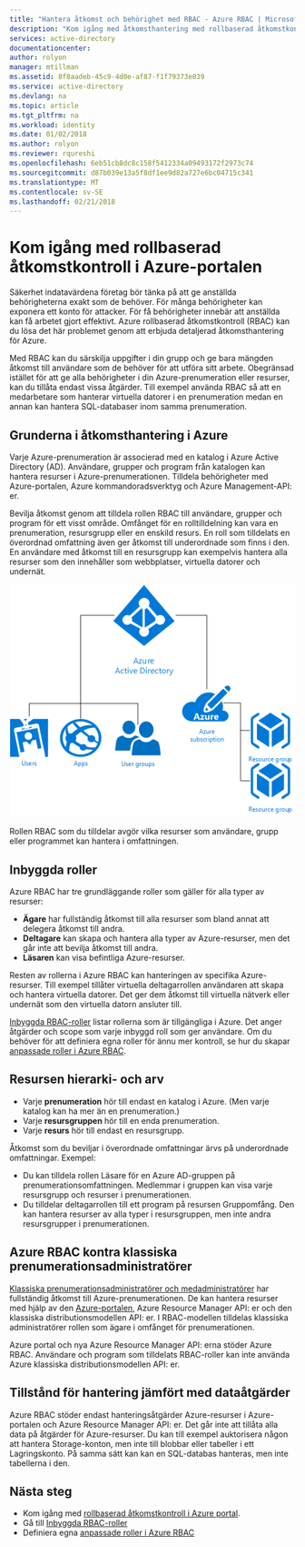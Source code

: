 ```yaml
---
title: "Hantera åtkomst och behörighet med RBAC - Azure RBAC | Microsoft Docs"
description: "Kom igång med åtkomsthantering med rollbaserad åtkomstkontroll i Azure i Azure Portal. Använd rolltilldelningar för att tilldela behörigheter i din katalog."
services: active-directory
documentationcenter: 
author: rolyon
manager: mtillman
ms.assetid: 8f8aadeb-45c9-4d0e-af87-f1f79373e039
ms.service: active-directory
ms.devlang: na
ms.topic: article
ms.tgt_pltfrm: na
ms.workload: identity
ms.date: 01/02/2018
ms.author: rolyon
ms.reviewer: rqureshi
ms.openlocfilehash: 6eb51cb8dc8c158f5412334a09493172f2973c74
ms.sourcegitcommit: d87b039e13a5f8df1ee9d82a727e6bc04715c341
ms.translationtype: MT
ms.contentlocale: sv-SE
ms.lasthandoff: 02/21/2018
---
```

# <a name="get-started-with-role-based-access-control-in-the-azure-portal"></a>Kom igång med rollbaserad åtkomstkontroll i Azure-portalen
Säkerhet indatavärdena företag bör tänka på att ge anställda behörigheterna exakt som de behöver. För många behörigheter kan exponera ett konto för attacker. För få behörigheter innebär att anställda kan få arbetet gjort effektivt. Azure rollbaserad åtkomstkontroll (RBAC) kan du lösa det här problemet genom att erbjuda detaljerad åtkomsthantering för Azure.

Med RBAC kan du särskilja uppgifter i din grupp och ge bara mängden åtkomst till användare som de behöver för att utföra sitt arbete. Obegränsad istället för att ge alla behörigheter i din Azure-prenumeration eller resurser, kan du tillåta endast vissa åtgärder. Till exempel använda RBAC så att en medarbetare som hanterar virtuella datorer i en prenumeration medan en annan kan hantera SQL-databaser inom samma prenumeration.

## <a name="basics-of-access-management-in-azure"></a>Grunderna i åtkomsthantering i Azure
Varje Azure-prenumeration är associerad med en katalog i Azure Active Directory (AD). Användare, grupper och program från katalogen kan hantera resurser i Azure-prenumerationen. Tilldela behörigheter med Azure-portalen, Azure kommandoradsverktyg och Azure Management-API: er.

Bevilja åtkomst genom att tilldela rollen RBAC till användare, grupper och program för ett visst område. Omfånget för en rolltilldelning kan vara en prenumeration, resursgrupp eller en enskild resurs. En roll som tilldelats en överordnad omfattning även ger åtkomst till underordnade som finns i den. En användare med åtkomst till en resursgrupp kan exempelvis hantera alla resurser som den innehåller som webbplatser, virtuella datorer och undernät.

![Relationen mellan element i Azure Active Directory - diagram](./media/role-based-access-control-what-is/rbac_aad.png)

Rollen RBAC som du tilldelar avgör vilka resurser som användare, grupp eller programmet kan hantera i omfattningen.

## <a name="built-in-roles"></a>Inbyggda roller
Azure RBAC har tre grundläggande roller som gäller för alla typer av resurser:

* **Ägare** har fullständig åtkomst till alla resurser som bland annat att delegera åtkomst till andra.
* **Deltagare** kan skapa och hantera alla typer av Azure-resurser, men det går inte att bevilja åtkomst till andra.
* **Läsaren** kan visa befintliga Azure-resurser.

Resten av rollerna i Azure RBAC kan hanteringen av specifika Azure-resurser. Till exempel tillåter virtuella deltagarrollen användaren att skapa och hantera virtuella datorer. Det ger dem åtkomst till virtuella nätverk eller undernät som den virtuella datorn ansluter till. 

[Inbyggda RBAC-roller](role-based-access-built-in-roles.md) listar rollerna som är tillgängliga i Azure. Det anger åtgärder och scope som varje inbyggd roll som ger användare. Om du behöver för att definiera egna roller för ännu mer kontroll, se hur du skapar [anpassade roller i Azure RBAC](role-based-access-control-custom-roles.md).

## <a name="resource-hierarchy-and-access-inheritance"></a>Resursen hierarki- och arv
* Varje **prenumeration** hör till endast en katalog i Azure. (Men varje katalog kan ha mer än en prenumeration.)
* Varje **resursgruppen** hör till en enda prenumeration.
* Varje **resurs** hör till endast en resursgrupp.

Åtkomst som du beviljar i överordnade omfattningar ärvs på underordnade omfattningar. Exempel:

* Du kan tilldela rollen Läsare för en Azure AD-gruppen på prenumerationsomfattningen. Medlemmar i gruppen kan visa varje resursgrupp och resurser i prenumerationen.
* Du tilldelar deltagarrollen till ett program på resursen Gruppomfång. Den kan hantera resurser av alla typer i resursgruppen, men inte andra resursgrupper i prenumerationen.

## <a name="azure-rbac-vs-classic-subscription-administrators"></a>Azure RBAC kontra klassiska prenumerationsadministratörer
[Klassiska prenumerationsadministratörer och medadministratörer](../billing/billing-add-change-azure-subscription-administrator.md) har fullständig åtkomst till Azure-prenumerationen. De kan hantera resurser med hjälp av den [Azure-portalen](https://portal.azure.com), Azure Resource Manager API: er och den klassiska distributionsmodellen API: er. I RBAC-modellen tilldelas klassiska administratörer rollen som ägare i omfånget för prenumerationen.

Azure portal och nya Azure Resource Manager API: erna stöder Azure RBAC. Användare och program som tilldelats RBAC-roller kan inte använda Azure klassiska distributionsmodellen API: er.

## <a name="authorization-for-management-vs-data-operations"></a>Tillstånd för hantering jämfört med dataåtgärder
Azure RBAC stöder endast hanteringsåtgärder Azure-resurser i Azure-portalen och Azure Resource Manager API: er. Det går inte att tillåta alla data på åtgärder för Azure-resurser. Du kan till exempel auktorisera någon att hantera Storage-konton, men inte till blobbar eller tabeller i ett Lagringskonto. På samma sätt kan kan en SQL-databas hanteras, men inte tabellerna i den.

## <a name="next-steps"></a>Nästa steg
* Kom igång med [rollbaserad åtkomstkontroll i Azure portal](role-based-access-control-configure.md).
* Gå till [Inbyggda RBAC-roller](role-based-access-built-in-roles.md)
* Definiera egna [anpassade roller i Azure RBAC](role-based-access-control-custom-roles.md)
